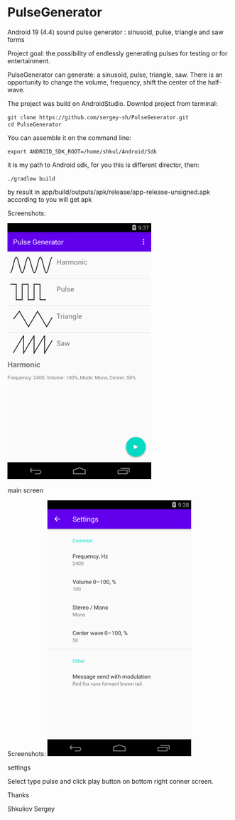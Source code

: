 # PulseGenerator
Android 19 (4.4) sound pulse generator : sinusoid, pulse, triangle and saw forms

Project goal: the possibility of endlessly generating pulses for testing or for entertainment. 

PulseGenerator can generate: a sinusoid, pulse, triangle, saw. There is an opportunity to change the volume, frequency, shift the center of the half-wave.

The project was build on AndroidStudio. Downlod project from terminal: 
```shell
git clone https://github.com/sergey-sh/PulseGenerator.git
cd PulseGenerator
```
You can assemble it on the command line:
```shell
export ANDROID_SDK_ROOT=/home/shkul/Android/Sdk
```

it is my path to Android sdk, for you this is different director, then:
```shell
./gradlew build
```
by result in app/build/outputs/apk/release/app-release-unsigned.apk according to you will get apk

Screenshots:

![Main screen](https://raw.githubusercontent.com/sergey-sh/PulseGenerator/master/screenshot/Screenshot_1589222274.png)

main screen

Screenshots:
![Setting](https://raw.githubusercontent.com/sergey-sh/PulseGenerator/master/screenshot/Screenshot_1589222301.png)

settings

Select type pulse and click play button on bottom right conner screen.

Thanks 

Shkuliov Sergey

